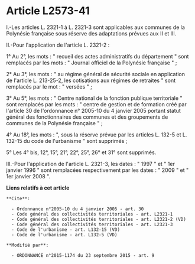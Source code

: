 # Article L2573-41

I.-Les articles L. 2321-1 à L. 2321-3 sont applicables aux communes de la Polynésie française sous réserve des adaptations
prévues aux II et III. 

II.-Pour l'application de l'article L. 2321-2 : 

1° Au 2°, les mots : " recueil des actes administratifs du département " sont remplacés par les mots : " Journal officiel de
la Polynésie française " ; 

2° Au 3°, les mots : " au régime général de sécurité sociale en application de l'article L. 213-25-2, les cotisations aux
régimes de retraites " sont remplacés par le mot : " versées " ; 

3° Au 5°, les mots : " Centre national de la fonction publique territoriale " sont remplacés par les mots : " centre de
gestion et de formation créé par l'article 30 de l'ordonnance n° 2005-10 du 4 janvier 2005 portant statut général des
fonctionnaires des communes et des groupements de communes de la Polynésie française " ; 

4° Au 18°, les mots : ", sous la réserve prévue par les articles L. 132-5 et L. 132-15 du code de l'urbanisme " sont
supprimés ; 

5° Les 4° bis, 12°, 15°, 21°, 22°, 25°, 26° et 31° sont supprimés. 

III.-Pour l'application de l'article L. 2321-3, les dates : " 1997 " et " 1er janvier 1996 " sont remplacées respectivement
par les dates : " 2009 " et " 1er janvier 2008 ".

**Liens relatifs à cet article**

	**Cite**:

	  - Ordonnance n°2005-10 du 4 janvier 2005 - art. 30
	  - Code général des collectivités territoriales - art. L2321-1
	  - Code général des collectivités territoriales - art. L2321-2 (VD)
	  - Code général des collectivités territoriales - art. L2321-3
	  - Code de l'urbanisme - art. L132-15 (VD)
	  - Code de l'urbanisme - art. L132-5 (VD)

	**Modifié par**:

	  - ORDONNANCE n°2015-1174 du 23 septembre 2015 - art. 9
